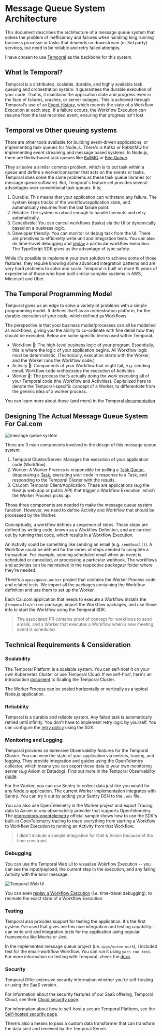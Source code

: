 # Message Queue System Architecture

This document describes the architecture of a message queue system that solves the problem of inefficiency and failures when handling long running business processe or tasks that depends on downstream (or 3rd party) services, but need to be reliable and retry failed attempts.

I have chosen to use [Temporal](https://temporal.io/) as the backbone for this system.

## What Is Temporal?

Temporal is a distributed, scalable, durable, and highly available task queuing and orchestration system. It guarantees the durable execution of your code. That is, it maintains the application state and progress even in the face of failures, crashes, or server outages. This is achieved through Temporal's use of an [Event History](https://docs.temporal.io/workflows#event-history), which records the state of a Workflow Execution at each step. If a failure occurs, the Workflow Execution can resume from the last recorded event, ensuring that progress isn't lost.

## Temporal vs Other queuing systems

There are other tools available for building event-driven applications, or implementing task queues for Node.js. There's is Kafka or RabbitMQ for implementing event streaming and message based systems. In Node.js, there are Redis-based task queues like [BullMQ](https://github.com/taskforcesh/bullmq) or [Bee Queue](https://www.npmjs.com/package/bee-queue).

They all solve a similar common problem, which is to put task within a queue and define a worker/consumer that acts on the events or tasks. Temporal does solve the same problems as these task queue libraries (or message queue software). But, Temporal's feature set provides several advantages over conventional task queues. It is;

1. Durable: This means that your application can withstand any failure. The system keeps tracks of the workflow/application state, and automatically resumes from the last failure point.
2. Reliable: The system is robust enough to handle timeouts and retry automatically.
3. Cancellable: You can cancel workflows (tasks) via the UI or dynamically based on a business logic.
4. Developer friendly: You can monitor or debug task from the UI. There are primitives to efficiently write unit and integration tests. You can also do time-travel debugging and [replay](https://docs.temporal.io/dev-guide/typescript/testing#replay) a particular workflow execution. The TypeScript SDK gives us the advantage of type safety.

While it's possible to implement your own solution to achieve some of those features, they require knowing some advanced integration patterns and are very hard problems to solve and scale. Temporal is built on more 15 years of experience of those who have built similar complex systems in AWS, Microsoft and Uber.

## The Temporal Programming Model

Temporal gives us an edge to solve a variety of problems with a simple programming model. It defines itself as an orchestration platform, for the durable execution of your code, which defined as Workflows.

The perspective is that your business model/processes can all be modelled as workflows, giving you the ability to co-ordinate with fine detail how they should be executed. Below are some specific terms used within Temporal.

- Workflow 📖: The high-level business logic of your program. Essentially, this is where the logic of your application begins. All Workflow logic must be deterministic. (Technically, execution starts with the Worker, and the Worker runs the Workflow code.)
- Activity 💾: Components of your Workflow that might fail, e.g. sending email. Workflow code orchestrates the execution of Activities
- Worker 👷: The process that’s actually doing the work executing all of your Temporal code (the Workflow and Activities). Capitalized here to denote the Temporal-specific concept of a Worker, to differentiate from the generic idea of a worker process.

You can learn more about those (and more) in the Temporal [documentation](https://docs.temporal.io/concepts/).

## Designing The Actual Message Queue System For Cal.com

![message queue system](temporal-platform.png)

There are 3 main components involved in the design of this message queue system.

1. Temporal Cluster/Server: Manages the execution of your application code (Workflow).
2. Worker: A Worker Process is responsible for polling a [Task Queue](https://docs.temporal.io/workers#task-queue), dequeueing a [Task](https://docs.temporal.io/workers#task), executing your code in response to a Task, and responding to the Temporal Cluster with the results.
3. Cal.com Temporal Client/Application: These are applications (e.g the Next.js web app or public API) that trigger a Workflow Execution, which the Worker Process picks up.

Those three components are needed to make the message queue system function. However, we need to define Activity and Workflow that should be processed by the Worker.

Conceptually, a workflow defines a sequence of steps. Those steps are defined by writing code, known as a Workflow Definition, and are carried out by running that code, which results in a Workflow Execution.

An Activity could be something like sending an email (e.g. `sendEmail()`). A Workflow could be defined for the series of steps needed to complete a transaction. For example, sending scheduled email when an event is scheduled or cancelled, or processing a particular webhook. The workflows and activities can be maintained in the respective *packages/* folder where they're needed.  

There's a `apps/queue-worker` project that contains the Worker Process code and related tests. We import all the packages containing the Workflow definition and use them to set up the Worker.

Each Cal.com application that needs to execute a Workflow installs the `@temporalio/client` package, import the Workflow packages, and use those info to start the Workflow using the Temporal SDK.

> The associated PR contains proof of concept for workflows to send emails, and a Worker that executes a Workflow when a new meeting event is scheduled.

## Technical Requirements & Consideration

### Scalability

The Temporal Platform is a scalable system. You can self-host it on your own Kubernetes Cluster or use Temporal Cloud. If we self-host, here's an introduction [document](https://temporal.io/blog/scaling-temporal-the-basics) to Scaling the Temporal Cluster.

The Worker Process can be scaled horizontally or vertically as a typical Node.js application.

### Reliability

Temporal is a durable and reliable system. Any failed task is automatically retried until infinity. You don't have to implement retry logic by yourself. You can configure the [retry policy](https://docs.temporal.io/dev-guide/typescript/features#activity-retries) using the SDK.

### Monitoring and Logging

Temporal provides an extensive Observability features for the Temporal Cluster. You can view the state of your application via metrics, tracing, and logging. They provide integration and guides using the OpenTelemtry collector, which means you can export those data to your own monitoring server (e.g Axiom or Datadog). Find out more in the Temporal Observability [guide](https://docs.temporal.io/dev-guide/typescript/observability).

For the Worker, you can use Sentry to collect data just like you would for any Node.js application. The current Worker implementation integrates with Sentry. You can try it out by adding your Sentry DSN to the `.env` file.

You can also use OpenTelemetry in the Worker project and export Tracing data to Axiom or any observability provider that supports OpenTelemetry. The [interceptors-opentelemetry](https://github.com/temporalio/samples-typescript/tree/main/interceptors-opentelemetry) official sample shows how to use the SDK's built-in OpenTelemetry tracing to trace everything from starting a Workflow to Workflow Execution to running an Activity from that Workflow.

> I didn't include a sample integration for Otel & Axiom because of the time constraint.

### Debugging

You can use the Temporal Web UI to visualise Wokrflow Execution -- you can see the input/payload, the current step in the execution, and any failing Activity with the error message.

![Temporal Web UI](temporal-web-ui.png)

You can even [replay a Workflow Execution](https://docs.temporal.io/dev-guide/typescript/testing#replay) (i.e. time-travel debugging), to recreate the exact state of a Workflow Execution.

### Testing

Temporal also provides support for testing the application. It's the first system I've used that gives me this nice integration and testing capability. I can write unit and integration tests for my application using popular frameworks like Mocha or Jest.

In the implemented message queue project (i.e. `apps/queue-work`), I included test for the email-workflow Workflow. You can run it using `yarn run test`. For more information on testing with Temporal, check the [docs](https://docs.temporal.io/dev-guide/typescript/testing).

### Security

Temporal Offer extensive security information whether you're self-hosting or using the SaaS version.

For information about the security features of our SaaS offering, Temporal Cloud, see their [Cloud security page](https://docs.temporal.io/cloud/security).

For information about how to self-host a secure Temporal Platform, see the [Self-hosted security page](https://docs.temporal.io/self-hosted-guide/security).

There's also a means to pass a custom data transformer that can transform the data sent and received by the Temporal Server.
